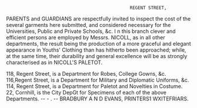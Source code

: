                                                    REGENT STREET,
   PARENTS and GUARDIANS are respectfully invited to inspect the cost of the several garments here
submitted, and considered necessary for the Universities, Public and Private Schools, &c. I n this branch
clever and efficient persons are employed by Messrs. NICOLL, as in all other departments, the result
being the production of a more graceful and elegant appearance in Youths' Clothing than has hitherto
been approached; while, at the same time, their durability and general excellence will be as strongly
characterised as in NICOLL'S PALETOT.




118, Regent Street, is a Department for Robes, College Gowns, &c.
116,Regent Street, is a Department for Military and Diplomatic Uniforms, &c.
114, Regent Street, is a Department for Paletot and Novelties in Costume.
22, Cornhill, is the City DepGt for Specimens of each of the above Departments.
                                      --   -   .                                                     --
                              BRADBURY A N D EVANS, PRINTERS1 WXITEFRIARS.
